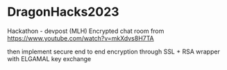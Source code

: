 # DragonHacks2023
Hackathon - devpost (MLH)
Encrypted chat room from https://www.youtube.com/watch?v=mkXdvs8H7TA


then implement secure end to end encryption through SSL + RSA wrapper with ELGAMAL key exchange


